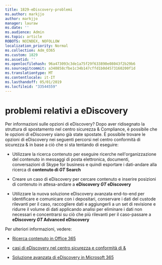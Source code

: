 ```yaml
---
title: 1829-eDiscovery-problemi
ms.author: markjjo
author: markjjo
manager: lauraw
ms.date: ''
ms.audience: Admin
ms.topic: article
ROBOTS: NOINDEX, NOFOLLOW
localization_priority: Normal
ms.collection: Adm_O365
ms.custom: 1829
ms.assetid: ''
ms.openlocfilehash: 96a473093c3de1a75f29f633890e08043f2b29b6
ms.sourcegitcommit: a340858cfbe1c34b147cffd1b0d4573160200f1d
ms.translationtype: MT
ms.contentlocale: it-IT
ms.lasthandoff: 05/01/2019
ms.locfileid: "33544559"
---
```

# <a name="ediscovery-issues"></a>problemi relativi a eDiscovery

Per informazioni sulle opzioni di eDiscovery? Dopo aver ridisegnato la struttura di spostamento nel centro sicurezza & Compliance, è possibile che le opzioni di eDiscovery siano già state spostate.  È possibile trovare le opzioni di eDiscovery nei seguenti percorsi nel centro conformità di sicurezza & in base a ciò che si sta tentando di eseguire:

- Utilizzare la ricerca contenuto per eseguire ricerche nell'organizzazione del contenuto in messaggi di posta elettronica, documenti, conversazioni di Skype for business e quindi esportare i dati-andare alla ricerca di **contenuto di _GT_ Search**

- Creare un caso di eDiscovery per cercare contenuto e inserire posizioni di contenuto in attesa-andare a **eDiscovery _GT_ eDiscovery**

- Utilizzare la nuova soluzione eDiscovery avanzata end-to-end per identificare e comunicare con i depositari, conservare i dati del custode rilevanti per il caso, raccogliere dati e aggiungerli a un set di revisione e ridurre il volume di dati applicando analisi per eliminare i dati non necessari e concentrarsi su ciò che più rilevanti per il caso-passare a **eDiscovery _GT_ Advanced eDiscovery**

Per ulteriori informazioni, vedere:

- [Ricerca contenuto in Office 365](https://docs.microsoft.com/office365/securitycompliance/content-search)

- [casi di eDiscovery nel centro sicurezza e conformità di &](https://docs.microsoft.com/office365/securitycompliance/ediscovery-cases)

- [Soluzione avanzata di eDiscovery in Microsoft 365](https://docs.microsoft.com/office365/securitycompliance/compliance20/overview-ediscovery-20)
